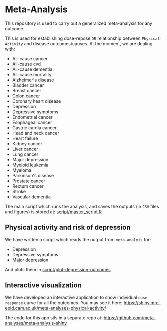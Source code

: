 # Meta-Analysis

This repository is used to carry out a generalized meta-analysis for any outcome.

This is used for establishing dose-repose `DR` relationship between `Physical-Activity` and disease outcomes/causes. At the moment, we are dealing with:

* All-cause cancer
* All-cause cvd
* All-cause dementia
* All-cause mortality
* Alzheimer's disease
* Bladder cancer
* Breast cancer
* Colon cancer
* Coronary heart disease
* Depression
* Depressive symptoms
* Endometrial cancer
* Esophageal cancer
* Gastric cardia cancer
* Head and neck cancer
* Heart failure
* Kidney cancer
* Liver cancer
* Lung cancer
* Major depression
* Myeloid leukemia
* Myeloma
* Parkinson's disease
* Prostate cancer
* Rectum cancer
* Stroke
* Vascular dementia

The main script which runs the analysis, and saves the outputs (in `CSV` files and figures) is stored at: [script/master_script.R](script/master_script.R)


## Physical activity and risk of depression

We have written a script which reads the output from `meta-analyis` for:

* Depression
* Depressive symptoms
* Major depression

And plots them in [script/plot-depression-outcomes](script/plot-depression-outcomes.R)

## Interactive visualization

We have developed an interactive application to show individual `dose-response` curve for all the outcomes. You may see it here: https://shiny.mrc-epid.cam.ac.uk/meta-analyses-physical-activity/

The code for this app sits in a separate repo at: https://github.com/meta-analyses/meta-analysis-shiny